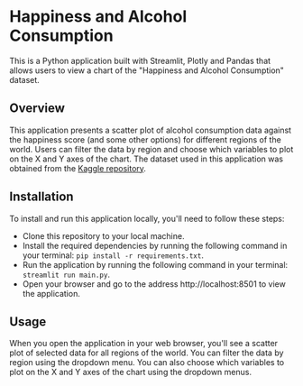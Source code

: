 # Happiness and Alcohol Consumption

This is a Python application built with Streamlit, Plotly and Pandas that allows users to view a chart of the "Happiness and Alcohol Consumption" dataset.

## Overview

This application presents a scatter plot of alcohol consumption data against the happiness score (and some other options) for different regions of the world. Users can filter the data by region and choose which variables to plot on the X and Y axes of the chart. The dataset used in this application was obtained from the [Kaggle repository](https://www.kaggle.com/datasets/marcospessotto/happiness-and-alcohol-consumption).

## Installation

To install and run this application locally, you'll need to follow these steps:

- Clone this repository to your local machine.
- Install the required dependencies by running the following command in your terminal: `pip install -r requirements.txt`.
- Run the application by running the following command in your terminal: `streamlit run main.py`.
- Open your browser and go to the address http://localhost:8501 to view the application.

## Usage

When you open the application in your web browser, you'll see a scatter plot of selected data for all regions of the world. You can filter the data by region using the dropdown menu. You can also choose which variables to plot on the X and Y axes of the chart using the dropdown menus.

